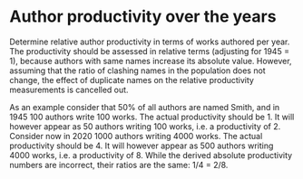 # Author productivity over the years

Determine relative author productivity in terms of works authored
per year.  The productivity should be assessed in relative terms (adjusting
for 1945 = 1), because authors with same names increase its absolute
value.
However, assuming that the ratio of clashing names in the population does not
change, the effect of duplicate names on the relative productivity
measurements is cancelled out.

As an example consider that 50% of all authors are named Smith,
and in 1945 100 authors write 100 works.
The actual productivity should be 1.
It will however appear as 50 authors writing 100 works, i.e. a
productivity of 2.
Consider now in 2020 1000 authors writing 4000 works.
The actual productivity should be 4.
It will however appear as 500 authors writing 4000 works, i.e. a
productivity of 8.
While the derived absolute productivity numbers are incorrect,
their ratios are the same: 1/4 = 2/8.
